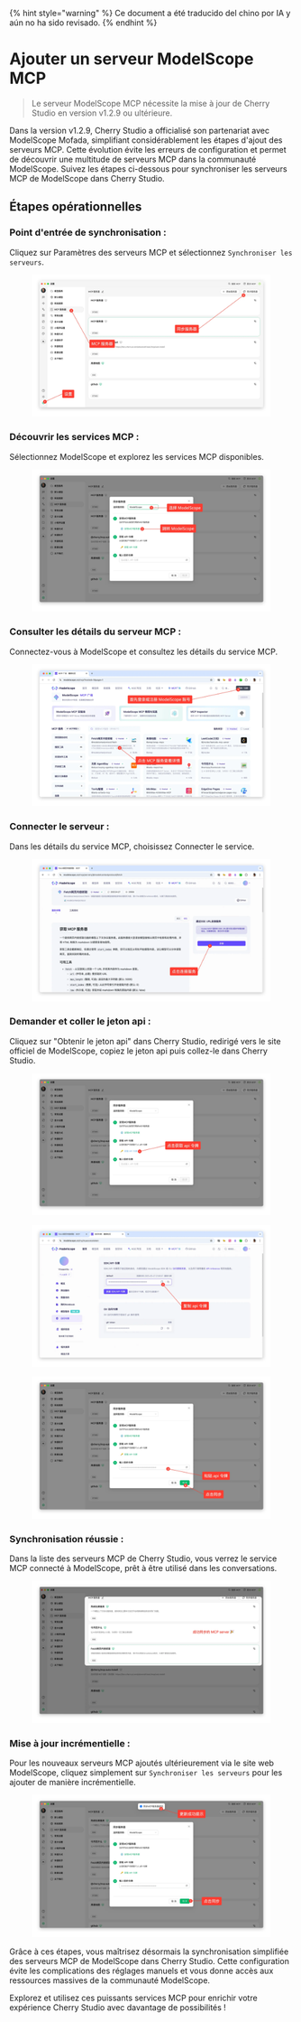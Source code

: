 
{% hint style="warning" %}
Ce document a été traducido del chino por IA y aún no ha sido revisado.
{% endhint %}

# Ajouter un serveur ModelScope MCP

> Le serveur ModelScope MCP nécessite la mise à jour de Cherry Studio en version v1.2.9 ou ultérieure.

Dans la version v1.2.9, Cherry Studio a officialisé son partenariat avec ModelScope Mofada, simplifiant considérablement les étapes d'ajout des serveurs MCP. Cette évolution évite les erreurs de configuration et permet de découvrir une multitude de serveurs MCP dans la communauté ModelScope. Suivez les étapes ci-dessous pour synchroniser les serveurs MCP de ModelScope dans Cherry Studio.

## Étapes opérationnelles

### Point d'entrée de synchronisation :
Cliquez sur Paramètres des serveurs MCP et sélectionnez `Synchroniser les serveurs`.

<figure><img src="../../.gitbook/assets/image (2).png" alt=""><figcaption></figcaption></figure>

### Découvrir les services MCP :
Sélectionnez ModelScope et explorez les services MCP disponibles.

<figure><img src="../../.gitbook/assets/image (1) (4).png" alt=""><figcaption></figcaption></figure>

### Consulter les détails du serveur MCP :
Connectez-vous à ModelScope et consultez les détails du service MCP.

<figure><img src="../../.gitbook/assets/image (2) (6).png" alt=""><figcaption></figcaption></figure>

### Connecter le serveur :
Dans les détails du service MCP, choisissez Connecter le service.

<figure><img src="../../.gitbook/assets/image (3).png" alt=""><figcaption></figcaption></figure>

### Demander et coller le jeton api :
Cliquez sur "Obtenir le jeton api" dans Cherry Studio, redirigé vers le site officiel de ModelScope, copiez le jeton api puis collez-le dans Cherry Studio.

<figure><img src="../../.gitbook/assets/image (4).png" alt=""><figcaption></figcaption></figure>

<figure><img src="../../.gitbook/assets/image (5).png" alt=""><figcaption></figcaption></figure>

<figure><img src="../../.gitbook/assets/image (6).png" alt=""><figcaption></figcaption></figure>

### Synchronisation réussie :
Dans la liste des serveurs MCP de Cherry Studio, vous verrez le service MCP connecté à ModelScope, prêt à être utilisé dans les conversations.

<figure><img src="../../.gitbook/assets/image (7).png" alt=""><figcaption></figcaption></figure>

### Mise à jour incrémentielle :
Pour les nouveaux serveurs MCP ajoutés ultérieurement via le site web ModelScope, cliquez simplement sur `Synchroniser les serveurs` pour les ajouter de manière incrémentielle.

<figure><img src="../../.gitbook/assets/image (148).png" alt=""><figcaption></figcaption></figure>

Grâce à ces étapes, vous maîtrisez désormais la synchronisation simplifiée des serveurs MCP de ModelScope dans Cherry Studio. Cette configuration évite les complications des réglages manuels et vous donne accès aux ressources massives de la communauté ModelScope.

Explorez et utilisez ces puissants services MCP pour enrichir votre expérience Cherry Studio avec davantage de possibilités !